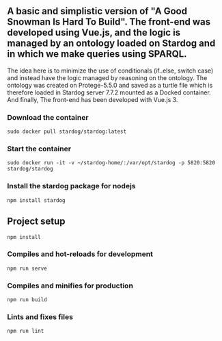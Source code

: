 ## A basic and simplistic version of "A Good Snowman Is Hard To Build". The front-end was developed using Vue.js, and the logic is managed by an ontology loaded on Stardog and in which we make queries using SPARQL.

The idea here is to minimize the use of conditionals (if..else, switch case) and instead have the logic managed by reasoning on the ontology.
The ontology was created on Protege-5.5.0 and saved as a turtle file which is therefore loaded in Stardog server 7.7.2 mounted as a Docked container. And finally, The front-end has been developed with Vue.js 3.

### Download the container
```
sudo docker pull stardog/stardog:latest
```

### Start the container
```
sudo docker run -it -v ~/stardog-home/:/var/opt/stardog -p 5820:5820 stardog/stardog
```

### Install the stardog package for nodejs
```
npm install stardog
```

## Project setup
```
npm install
```

### Compiles and hot-reloads for development
```
npm run serve
```

### Compiles and minifies for production
```
npm run build
```

### Lints and fixes files
```
npm run lint
```

